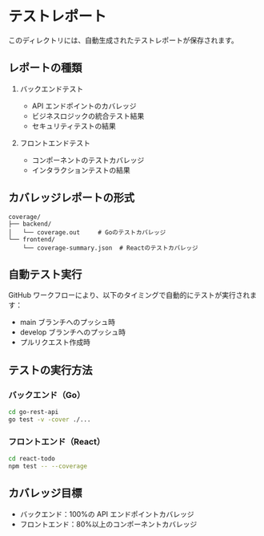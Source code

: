 # テストレポート

このディレクトリには、自動生成されたテストレポートが保存されます。

## レポートの種類

1. バックエンドテスト

   - API エンドポイントのカバレッジ
   - ビジネスロジックの統合テスト結果
   - セキュリティテストの結果

2. フロントエンドテスト
   - コンポーネントのテストカバレッジ
   - インタラクションテストの結果

## カバレッジレポートの形式

```
coverage/
├── backend/
│   └── coverage.out     # Goのテストカバレッジ
└── frontend/
    └── coverage-summary.json  # Reactのテストカバレッジ
```

## 自動テスト実行

GitHub ワークフローにより、以下のタイミングで自動的にテストが実行されます：

- main ブランチへのプッシュ時
- develop ブランチへのプッシュ時
- プルリクエスト作成時

## テストの実行方法

### バックエンド（Go）

```bash
cd go-rest-api
go test -v -cover ./...
```

### フロントエンド（React）

```bash
cd react-todo
npm test -- --coverage
```

## カバレッジ目標

- バックエンド：100%の API エンドポイントカバレッジ
- フロントエンド：80%以上のコンポーネントカバレッジ
